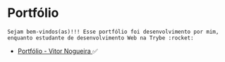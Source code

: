 # Portfólio 

    Sejam bem-vindos(as)!!! Esse portfólio foi desenvolvimento por mim, enquanto estudante de desenvolvimento Web na Trybe :rocket: 


- [Portfólio - Vitor Nogueira ](link):white_check_mark:

